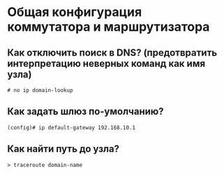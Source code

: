 Общая конфигурация коммутатора и маршрутизатора
===============================================

Как отключить поиск в DNS? (предотвратить интерпретацию неверных команд как имя узла)
--------------------------
```
# no ip domain-lookup
```

Как задать шлюз по-умолчанию?
-----------------------------
```
(config)# ip default-gateway 192.168.10.1
```

Как найти путь до узла?
-----------------------
```
> traceroute domain-name
```
